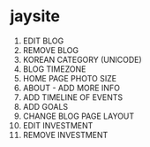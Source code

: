# jaysite

1. EDIT BLOG
2. REMOVE BLOG
3. KOREAN CATEGORY (UNICODE)
4. BLOG TIMEZONE
5. HOME PAGE PHOTO SIZE
6. ABOUT - ADD MORE INFO
7. ADD TIMELINE OF EVENTS
8. ADD GOALS
9. CHANGE BLOG PAGE LAYOUT
10. EDIT INVESTMENT
11. REMOVE INVESTMENT
